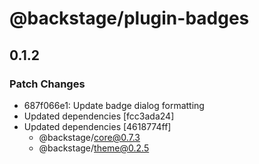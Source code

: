 # @backstage/plugin-badges

## 0.1.2

### Patch Changes

- 687f066e1: Update badge dialog formatting
- Updated dependencies [fcc3ada24]
- Updated dependencies [4618774ff]
  - @backstage/core@0.7.3
  - @backstage/theme@0.2.5

